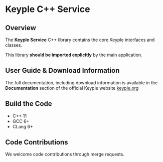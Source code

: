 # Keyple C++ Service

## Overview

The **Keyple Service** C++ library contains the core Keyple interfaces and classes.

This library **should be imported explicitly** by the main application.

## User Guide & Download Information

The full documentation, including download information is available in the **Documentation** section of the official Keyple website [keyple.org](https://keyple.org)

## Build the Code

* C++ 11
* GCC 6+
* CLang 6+

## Code Contributions

We welcome code contributions through merge requests.